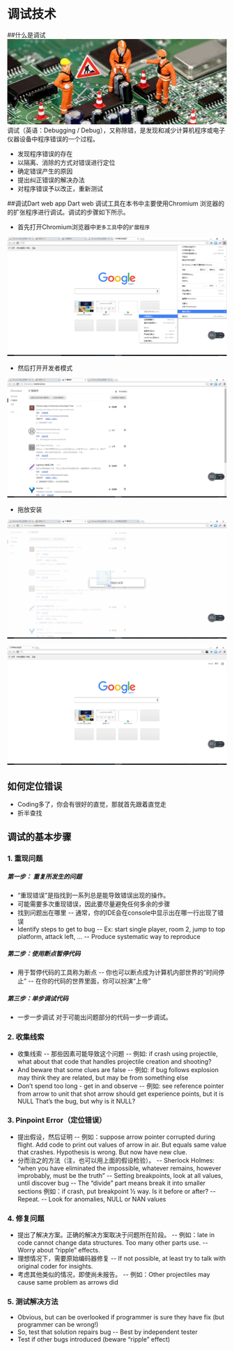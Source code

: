 # 调试技术
##什么是调试
![调试](/assets/调试/调试.png)
调试（英语：Debugging / Debug），又称除错，是发现和减少计算机程序或电子仪器设备中程序错误的一个过程。
* 发现程序错误的存在
* 以隔离、消除的方式对错误进行定位
* 确定错误产生的原因
* 提出纠正错误的解决办法
* 对程序错误予以改正，重新测试

##调试Dart web app
Dart web 调试工具在本书中主要使用Chromium 浏览器的的扩张程序进行调试。调试的步骤如下所示。
- 首先打开Chromium浏览器中`更多工具`中的`扩展程序`

![扩展程序](/assets/调试/扩展程序.png)

- 然后打开开发者模式

![开发者模式](/assets/调试/开发者模式.png)

- 拖放安装

![拖放安装](/assets/调试/拖放安装.png)

![调试](/assets/调试/调试按钮.png)

## 如何定位错误
- Coding多了，你会有很好的直觉，那就首先跟着直觉走
- 折半查找

## 调试的基本步骤

### 1. 重现问题
##### 第一步： 重复所发生的问题
- “重现错误”是指找到一系列总是能导致错误出现的操作。
- 可能需要多次重现错误，因此要尽量避免任何多余的步骤
- 找到问题出在哪里
-- 通常，你的IDE会在console中显示出在哪一行出现了错误
- Identify steps to get to bug
-- Ex: start single player, room 2, jump to top platform, attack left,  …
-- Produce systematic way to reproduce

##### 第二步：使用断点暂停代码
- 用于暂停代码的工具称为断点
-- 你也可以断点成为计算机内部世界的“时间停止”
-- 在你的代码的世界里面，你可以扮演“上帝”

##### 第三步：单步调试代码
- 一步一步调试
对于可能出问题部分的代码一步一步调试。

### 2. 收集线索
- 收集线索
-- 那些因素可能导致这个问题
-- 例如: if crash using projectile, what about that code that handles projectile creation and shooting?
- And beware that some clues are false
-- 例如: if bug follows explosion may think they are related, but may be from something else
- Don’t spend too long - get in and observe
-- 例如: see reference pointer from arrow to unit that shot arrow should get experience points, but it is NULL
That’s the bug, but why is it NULL?

### 3. Pinpoint Error（定位错误）
- 提出假设，然后证明
-- 例如：suppose arrow pointer corrupted during flight.  Add code to print out values of arrow in air.  But equals same value that crashes.  Hypothesis is wrong.  But now have new clue.
- 分而治之的方法（注，也可以用上面的假设检验）。
-- Sherlock Holmes: “when you have eliminated the impossible, whatever remains, however improbably, must be the truth”
-- Setting breakpoints, look at all values, until discover bug
-- The “divide” part means break it into smaller sections
例如：if crash, put breakpoint ½ way.  Is it before or after?
-- Repeat.
-- Look for anomalies, NULL or NAN values

### 4. 修复问题
- 提出了解决方案。正确的解决方案取决于问题所在阶段。
-- 例如：late in code cannot change data structures.  Too many other parts use.
-- Worry about “ripple” effects.
- 理想情况下，需要原始编码器修复
-- If not possible, at least try to talk with original coder for insights.
- 考虑其他类似的情况，即使尚未报告。
-- 例如：Other projectiles may cause same problem as arrows did

### 5. 测试解决方法
- Obvious, but can be overlooked if programmer is sure they have fix (but programmer can be wrong!)
- So, test that solution repairs bug
-- Best by independent tester
- Test if other bugs introduced (beware “ripple” effect)


















